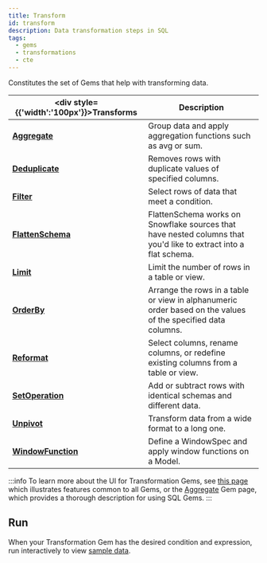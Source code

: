 ```yaml
---
title: Transform
id: transform
description: Data transformation steps in SQL
tags:
  - gems
  - transformations
  - cte
---
```


Constitutes the set of Gems that help with transforming data.

<div class="transformations-gems-table">

| <div style={{'width':'100px'}}>Transforms</div> | Description                                                                                                      |
| ----------------------------------------------- | ---------------------------------------------------------------------------------------------------------------- |
| **[Aggregate](./aggregate.md)**                 | Group data and apply aggregation functions such as avg or sum.                                                   |
| **[Deduplicate](./deduplicate.md)**             | Removes rows with duplicate values of specified columns.                                                         |
| **[Filter](./filter.md)**                       | Select rows of data that meet a condition.                                                                       |
| **[FlattenSchema](./flattenschema.md)**         | FlattenSchema works on Snowflake sources that have nested columns that you'd like to extract into a flat schema. |
| **[Limit](./limit.md)**                         | Limit the number of rows in a table or view.                                                                     |
| **[OrderBy](./order-by.md)**                    | Arrange the rows in a table or view in alphanumeric order based on the values of the specified data columns.     |
| **[Reformat](./reformat.md)**                   | Select columns, rename columns, or redefine existing columns from a table or view.                               |
| **[SetOperation](./set-operation.md)**          | Add or subtract rows with identical schemas and different data.                                                  |
| **[Unpivot](./unpivot.md)**                     | Transform data from a wide format to a long one.                                                                 |
| **[WindowFunction](./window-function.md)**      | Define a WindowSpec and apply window functions on a Model.                                                       |

</div>

:::info
To learn more about the UI for Transformation Gems, see [this page](/docs/get-started/concepts/project/gems.md) which illustrates features common to all Gems, or the [Aggregate](./aggregate.md) Gem page, which provides a thorough description for using SQL Gems.
:::

## Run

When your Transformation Gem has the desired condition and expression, run interactively to view [sample data](/docs/SQL/execution/data-explorer.md).
